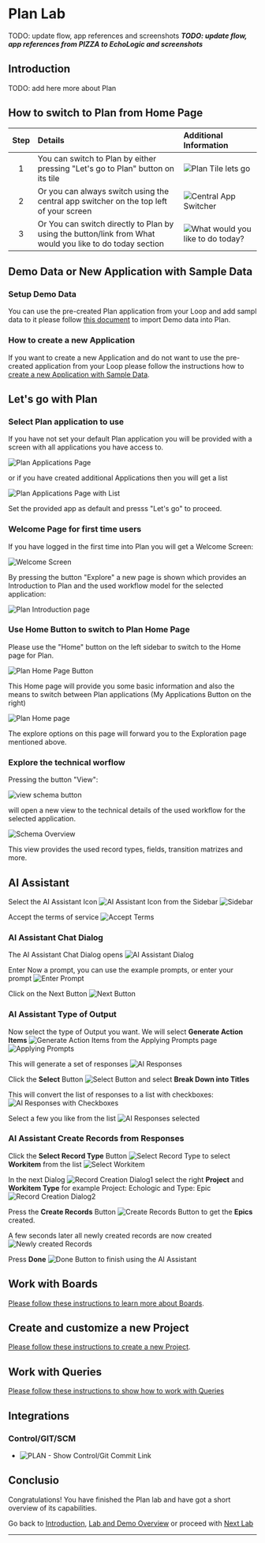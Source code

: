 # Plan Lab

TODO: update flow, app references and screenshots
_**TODO: update flow, app references from PIZZA to EchoLogic and screenshots**_

## Introduction

TODO: add here more about Plan

## How to switch to Plan from Home Page

| Step | Details                                                                                                  | Additional Information                                         |
|:----:|:---------------------------------------------------------------------------------------------------------|:---------------------------------------------------------------|
|  1   | You can switch to Plan by either pressing "Let's go to Plan" button on its tile                          | ![Plan Tile lets go][PlanTile]                                 |
|  2   | Or you can always switch using the central app switcher on the top left of your screen                   | ![Central App Switcher][AppSwitcher]                           |
|  3   | Or You can switch directly to Plan by using the button/link from What would you like to do today section | ![What would you like to do today?][WhatWouldYouLikeToDoToday] |

## Demo Data or New Application with Sample Data

### Setup Demo Data

You can use the pre-created Plan application from your Loop and add sampl data to it please follow [this document][GoToSetup] to import Demo data into Plan.

### How to create a new Application

If you want to create a new Application and do not want to use the pre-created application from your Loop please follow the instructions how to [create a new Application with Sample Data][GoToNewApp].

## Let's go with Plan

### Select Plan application to use

If you have not set your default Plan application you will be provided with a screen with all applications you have access to.

![Plan Applications Page][AppPage]

or if you have created additional Applications then you will get a list

![Plan Applications Page with List][AppPageList]

Set the provided app as default and presss "Let's go" to proceed.

### Welcome Page for first time users

If you have logged in the first time into Plan you will get a Welcome Screen:

![Welcome Screen][PlanWelcomeScreen]

By pressing the button "Explore" a new page is shown which provides an Introduction to Plan and the used workflow model for the selected application:

![Plan Introduction page][PlanIntroductionPage]

### Use Home Button to switch to Plan Home Page

Please use the "Home" button on the left sidebar to switch to the Home page for Plan.

![Plan Home Page Button][PlanHomePageButton]

This Home page will provide you some basic information and also the means to switch between Plan applications (My Applications Button on the right)

![Plan Home page][PlanHomePage]

The explore options on this page will forward you to the Exploration page mentioned above.

### Explore the technical worflow

Pressing the button "View":

![view schema button][PlanViewSchemaButton]

will open a new view to the technical details of the used workflow for the selected application.

![Schema Overview][PlanViewSchemaOverview]

This view provides the used record types, fields, transition matrizes and more.

## AI Assistant

Select the AI Assistant Icon ![AI Assistant Icon][PlanAIIcon] from the Sidebar ![Sidebar][PlanSidebar]

Accept the terms of service ![Accept Terms][AcceptTerms]

### AI Assistant Chat Dialog

The AI Assistant Chat Dialog opens ![AI Assistant Dialog][AIAssistantDialog]

Enter Now a prompt, you can use the example prompts, or enter your prompt ![Enter Prompt][AIEnterPrompt]

Click on the Next Button ![Next Button][AINextButton]

### AI Assistant Type of Output

Now select the type of Output you want. We will select **Generate Action Items** ![Generate Action Items][AIGenerateActionItems] from the Applying Prompts page ![Applying Prompts][AIApplyingPromptsType]

This will generate a set of responses ![AI Responses][AIResponses]

Click the **Select** Button ![Select Button][AISelectButtonBreakDownintoTitles] and select **Break Down into Titles**

This will convert the list of responses to a list with checkboxes: ![AI Responses with Checkboxes][AIResponsesWithCheckboxes]

Select a few you like from the list ![AI Responses selected][AISelectedResponses]

### AI Assistant Create Records from Responses

Click the **Select Record Type** Button ![Select Record Type][AISelectRecordTypeButton] to select **Workitem** from the list ![Select Workitem][AISelectWorkitemRecordtype]

In the next Dialog ![Record Creation Dialog1][AIRecordCreationDialogEmpty] select the right **Project** and **Workitem Type** for example Project: Echologic and Type: Epic ![Record Creation Dialog2][AIRecordCreationDialogFilled]

Press the **Create Records** Button ![Create Records Button][AICreateRecordsButton] to get the **Epics** created.

A few seconds later all newly created records are now created ![Newly created Records][AINewlyCreatedRecords]

Press **Done** ![Done Button][AIDoneButton] to finish using the AI Assistant

## Work with Boards

[Please follow these instructions to learn more about Boards][GoToPlanBoards].

## Create and customize a new Project

[Please follow these instructions to create a new Project][GoToPlanCreateNewProject].

## Work with Queries

[Please follow these instructions to show how to work with Queries][GoToWorkWithQueries]

## Integrations

### Control/GIT/SCM

- ![PLAN - Show Control/Git Commit Link][ShowCommitLink]

## Conclusio

Congratulations! You have finished the Plan lab and have got a short overview of its capabilities.

Go back to [Introduction][GoBackToParentIndex], [Lab and Demo Overview][GoBackToDemoOverview] or proceed with [Next Lab][NextLab]

---

[GoBackToDemoOverview]: ../index.md
[GoBackToParentIndex]: ../index.md#plan
[NextLab]: ../index.md#control

[AppPage]: media/Plan_Applications_page.png
[AppPageList]: newapp/media/PLAN_Tenant_AppListFinal.png
[PlanTile]: ../introduction/media/Loop_switch_to_Plan.png
[AppSwitcher]: ../introduction/media/Loop_central_app_control.png

 <!-- media/Plan_Applications_page.png -->

[ShowCommitLink]: media/PLAN_Show_GitCommit.png
[PlanAIIcon]: media/PLAN_AI_assistant_Icon.png
[PlanSidebar]: media/PLAN_Sidebar.png
[AcceptTerms]: media/PLAN_AI_accept_Terms.png
[AIAssistantDialog]: media/PLAN_AI_Dialog1.png
[AIEnterPrompt]: media/PLAN_AI_enter_prompt.png
[AINextButton]: media/PLAN_AI_NextButton.png
[AIGenerateActionItems]: media/PLAN_AI_Generate_Action_Items.png
[AIApplyingPromptsType]: media/PLAN_AI_UserInputType.png
[AIResponses]: media/PLAN_AI_to_create_Items.png
[AISelectButtonBreakDownintoTitles]: media/PLAN_AI_SelectButton_List.png
[AIResponsesWithCheckboxes]: media/PLAN_AI_select_items.png
[AISelectedResponses]: media/PLAN_AI_select_items2.png
[AISelectRecordTypeButton]: media/PLAN_AI_select_record_type.png
[AISelectWorkitemRecordtype]: media/PLAN_AI_recordtype_workitem.png
[AIRecordCreationDialogEmpty]: media/PLAN_AI_recordtype_Dialog1.png
[AIRecordCreationDialogFilled]: media/PLAN_AI_recordtype_Dialog2.png
[AICreateRecordsButton]: media/PLAN_AI_create_records_button.png
[AINewlyCreatedRecords]: media/PLAN_AI_records_created.png
[AIDoneButton]: media/PLAN_AI_done.png
[GoToSetup]: setup/index.md
[GoToNewApp]: newapp/index.md
[PlanWelcomeScreen]: media/Plan_welcome_screen.png
[PlanIntroductionPage]: media/Plan_welcome_introduction_screen.png
[PlanHomePageButton]: media/Plan_Home_button.png
[PlanHomePage]: media/Plan_Home_page.png
[PlanViewSchemaButton]: media/Plan_app_view_flow.png
[PlanViewSchemaOverview]: media/Plan_app_view_details.png
[GoToPlanBoards]: boards/index.md
[GoToPlanCreateNewProject]: newproject/index.md
[GoToWorkWithQueries]: queries/index.md

[WhatWouldYouLikeToDoToday]: ../introduction/media/Loop_whatwouldyouliketodotoday.png
